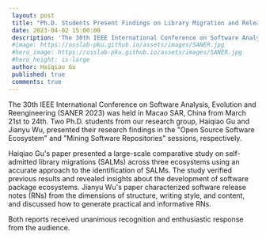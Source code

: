 ```yaml
---
 layout: post
 title: "Ph.D. Students Present Findings on Library Migration and Release Notes at IEEE SANER 2023 Conference""
 date: 2023-04-02 15:00:00
 description: 'The 30th IEEE International Conference on Software Analysis, Evolution and Reengineering (SANER 2023) was held in Macao SAR, China from March 21st to 24th. Two Ph.D. students from our research group, Haiqiao Gu and Jianyu Wu, presented their research findings.'
 #image: https://osslab-pku.github.io/assets/images/SANER.jpg
 #hero_image: https://osslab-pku.github.io/assets/images/SANER.jpg
 #hero_height: is-large
 author: Haiqiao Gu
 published: true
 comments: true
---
```


The 30th IEEE International Conference on Software Analysis, Evolution and Reengineering (SANER 2023) was held in Macao SAR, China from March 21st to 24th. Two Ph.D. students from our research group, Haiqiao Gu and Jianyu Wu, presented their research findings in the "Open Source Software Ecosystem" and "Mining Software Repositories" sessions, respectively.

Haiqiao Gu's paper presented a large-scale comparative study on self-admitted library migrations (SALMs) across three ecosystems using an accurate approach to the identification of SALMs. The study verified previous results and revealed insights about the development of software package ecosystems. Jianyu Wu's paper characterized software release notes (RNs) from the dimensions of structure, writing style, and content, and discussed how to generate practical and informative RNs.

Both reports received unanimous recognition and enthusiastic response from the audience.
